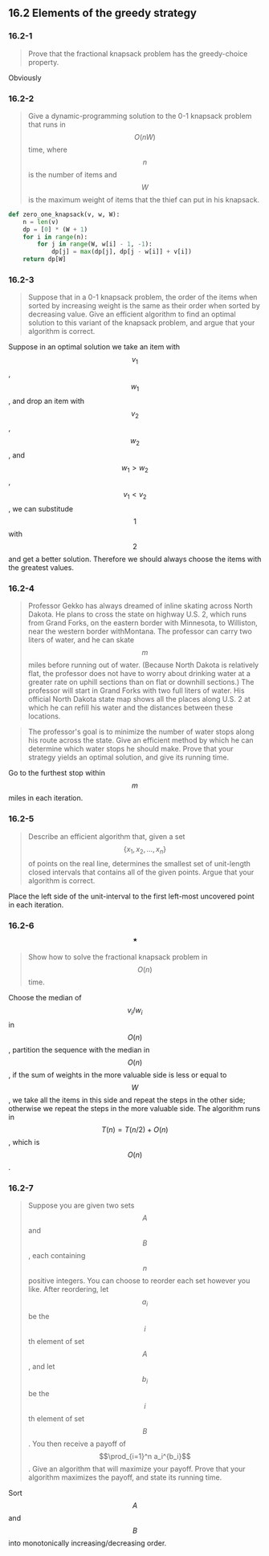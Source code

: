 ## 16.2 Elements of the greedy strategy

### 16.2-1

> Prove that the fractional knapsack problem has the greedy-choice property.

Obviously

### 16.2-2

> Give a dynamic-programming solution to the 0-1 knapsack problem that runs in $$O(nW)$$ time, where $$n$$ is the number of items and $$W$$ is the maximum weight of items that the thief can put in his knapsack.

```python
def zero_one_knapsack(v, w, W):
    n = len(v)
    dp = [0] * (W + 1)
    for i in range(n):
        for j in range(W, w[i] - 1, -1):
            dp[j] = max(dp[j], dp[j - w[i]] + v[i])
    return dp[W]
```

### 16.2-3

> Suppose that in a 0-1 knapsack problem, the order of the items when sorted by increasing weight is the same as their order when sorted by decreasing value. Give an efficient algorithm to find an optimal solution to this variant of the knapsack problem, and argue that your algorithm is correct.

Suppose in an optimal solution we take an item with $$v_1$$, $$w_1$$, and drop an item with $$v_2$$, $$w_2$$, and $$w_1 > w_2$$, $$v_1 < v_2$$, we can substitude $$1$$ with $$2$$ and get a better solution. Therefore we should always choose the items with the greatest values.

### 16.2-4

> Professor Gekko has always dreamed of inline skating across North Dakota. He plans to cross the state on highway U.S. 2, which runs from Grand Forks, on the eastern border with Minnesota, to Williston, near the western border withMontana. The professor can carry two liters of water, and he can skate $$m$$ miles before running out of water. (Because North Dakota is relatively flat, the professor does not have to worry about drinking water at a greater rate on uphill sections than on flat or downhill sections.) The professor will start in Grand Forks with two full liters of water. His official North Dakota state map shows all the places along U.S. 2 at which he can refill his water and the distances between these locations.

> The professor's goal is to minimize the number of water stops along his route across the state. Give an efficient method by which he can determine which water stops he should make. Prove that your strategy yields an optimal solution, and give its running time.

Go to the furthest stop within $$m$$ miles in each iteration.

### 16.2-5

> Describe an efficient algorithm that, given a set $$\{ x_1, x_2, \dots, x_n \}$$ of points on the real line, determines the smallest set of unit-length closed intervals that contains all of the given points. Argue that your algorithm is correct.

Place the left side of the unit-interval to the first left-most uncovered point in each iteration.

### 16.2-6 $$\star$$

> Show how to solve the fractional knapsack problem in $$O(n)$$ time.

Choose the median of $$v_i / w_i$$ in $$O(n)$$, partition the sequence with the median in $$O(n)$$, if the sum of weights in the more valuable side is less or equal to $$W$$, we take all the items in this side and repeat the steps in the other side; otherwise we repeat the steps in the more valuable side. The algorithm runs in $$T(n) = T(n/2) + O(n)$$, which is $$O(n)$$.

### 16.2-7

> Suppose you are given two sets $$A$$ and $$B$$, each containing $$n$$ positive integers. You can choose to reorder each set however you like. After reordering, let $$a_i$$ be the $$i$$th element of set $$A$$, and let $$b_i$$ be the $$i$$ th element of set $$B$$. You then receive a payoff of $$\prod_{i=1}^n a_i^{b_i}$$ . Give an algorithm that will maximize your payoff. Prove that your algorithm maximizes the payoff, and state its running time.

Sort $$A$$ and $$B$$ into monotonically increasing/decreasing order.
